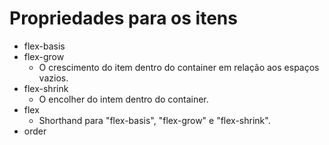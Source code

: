 # Propriedades para os itens

- flex-basis
- flex-grow
    - O crescimento do item dentro do container em relação aos espaços vazios.
- flex-shrink
    - O encolher do intem dentro do container.
- flex
    - Shorthand para "flex-basis", "flex-grow" e "flex-shrink".
- order